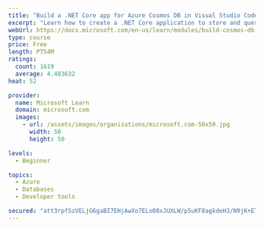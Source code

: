 ```yaml
---
title: "Build a .NET Core app for Azure Cosmos DB in Visual Studio Code"
excerpt: "Learn how to create a .NET Core application to store and query data in Azure Cosmos DB by using Visual Studio Code."
webUrl: https://docs.microsoft.com/en-us/learn/modules/build-cosmos-db-app-with-vscode/
type: course
price: Free
length: PT54M
ratings:
  count: 1619
  average: 4.483632
heat: 52

provider:
  name: Microsoft Learn
  domain: microsoft.com
  images:
    - url: /assets/images/organizations/microsoft.com-50x50.jpg
      width: 50
      height: 50

levels:
  - Beginner

topics:
  - Azure
  - Databases
  - Developer tools

secured: "att3rpfSzVELjG6gaBI7EHjAwXo7ELo08xJUXLW/p5uKF8agkdeHJ/N9jK+ETGi+m4uk48gSKbG8Ze/idSp1hWGe8IKg/nQf4tFStbuBOeF/Vr+SvzQhD9v0h4zbTuErb1bReEFmb39+DjjT7ZBI4QPXAq9Mgzi40XyFbTO4fkM4WUggZo/7A0iTwK/6+FZ9dd2V7g7FUNU/q1piWMTVL7dEPotKY9VnjQRTe7ZOo/FrqznlY2UbepUaLn95LMx6mmw7pB4WVFi+7d3P1DkA/kWKXxI6F81f/8gHjEALhMLarvntS2gY4xrGJyOzh3/I54GO4NJa3i3uLixrMe9tP1kU403qJ+anTt7/rza8woHRujdSsakgJ2HL9qs+dJoVhZBCkgh/gBM0VgzAQM2wnRvtzGp5dSDM+B/OL0xwhBc=;DzJW7+5VqJYdLrnDYTHuJQ=="
---
```


